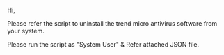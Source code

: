 Hi,

Please refer the script to uninstall the trend micro antivirus software from your system.

Please run the script as "System User" & Refer attached JSON file.